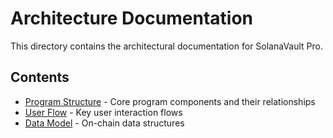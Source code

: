 # Architecture Documentation

This directory contains the architectural documentation for SolanaVault Pro.

## Contents
- [Program Structure](./program-structure.md) - Core program components and their relationships
- [User Flow](./user-flow.md) - Key user interaction flows
- [Data Model](./data-model.md) - On-chain data structures
